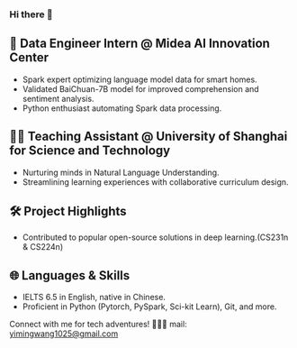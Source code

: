 ### Hi there 👋


## 🚀 Data Engineer Intern @ Midea AI Innovation Center
- Spark expert optimizing language model data for smart homes.
- Validated BaiChuan-7B model for improved comprehension and sentiment analysis.
- Python enthusiast automating Spark data processing.

## 👨‍🏫 Teaching Assistant @ University of Shanghai for Science and Technology
- Nurturing minds in Natural Language Understanding.
- Streamlining learning experiences with collaborative curriculum design.

## 🛠️ Project Highlights
- Contributed to popular open-source solutions in deep learning.(CS231n & CS224n)

## 🌐 Languages & Skills
- IELTS 6.5 in English, native in Chinese.
- Proficient in Python (Pytorch, PySpark, Sci-kit Learn), Git, and more.

Connect with me for tech adventures! 🚀👨‍💻
mail: yimingwang1025@gmail.com
